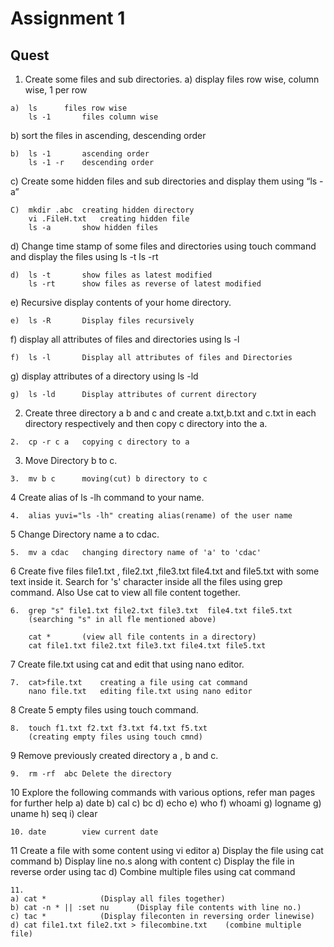 # Assignment 1

## Quest

1. Create some files and sub directories.
a) display files row wise, column wise, 1 per row
```
a) 	ls 		files row wise
	ls -1		files column wise
```
b) sort the files in ascending, descending order
```
b)	ls -1 		ascending order
	ls -1 -r	descending order
```
c) Create some hidden files and sub directories and display them using “ls -
a”

```
C) 	mkdir .abc	creating hidden directory
	vi .FileH.txt	creating hidden file
	ls -a		show hidden files
```
d) Change time stamp of some files and directories using touch command
and display the files using ls -t ls -rt
```
d)	ls -t		show files as latest modified
	ls -rt		show files as reverse of latest modified
```
e) Recursive display contents of your home directory.
```
e)	ls -R		Display files recursively
```
f) display all attributes of files and directories using ls -l
```
f)	ls -l		Display all attributes of files and Directories
```
g) display attributes of a directory using ls -ld
```
g)	ls -ld		Display attributes of current directory
```

2. Create three directory a b and c and create a.txt,b.txt and c.txt
in each directory respectively and then copy c directory into the a.
```
2. 	cp -r c a	copying c directory to a
```
3. Move Directory b to c.
```
3.	mv b c		moving(cut) b directory to c
```
4 Create alias of ls -lh command to your name.
```
4.	alias yuvi="ls -lh"	creating alias(rename) of the user name
```
5 Change Directory name a to cdac.
```
5. 	mv a cdac	changing directory name of 'a' to 'cdac'
```
6 Create five files file1.txt , file2.txt ,file3.txt file4.txt and
file5.txt with some text inside it. Search for &#39;s&#39; character
inside all the files using grep command.
Also Use cat to view all file content together.
```
6.	grep "s" file1.txt file2.txt file3.txt  file4.txt file5.txt
	(searching "s" in all fle mentioned above)
```
```		
	cat *		(view all file contents in a directory)
	cat file1.txt file2.txt file3.txt file4.txt file5.txt
```
7 Create file.txt using cat and edit that using nano editor.
```
7.	cat>file.txt 	creating a file using cat command
	nano file.txt	editing file.txt using nano editor
```
8 Create 5 empty files using touch command.
```
8.	touch f1.txt f2.txt f3.txt f4.txt f5.txt
	(creating empty files using touch cmnd)
```
9 Remove previously created directory a , b and c.
```
9.	rm -rf	abc	Delete the directory
```
10 Explore the following commands with various options, refer man pages for
further help a) date b) cal c) bc d) echo e) who f) whoami g) logname g) uname h)
seq i) clear
```
10.	date 		view current date
```
11 Create a file with some content using vi editor
a) Display the file using cat command
b) Display line no.s along with content
c) Display the file in reverse order using tac
d) Combine multiple files using cat command

```
11.	
a) cat *			(Display all files together)
b) cat -n * || :set nu		(Display file contents with line no.)
c) tac *			(Display fileconten in reversing order linewise)
d) cat file1.txt file2.txt > filecombine.txt	(combine multiple file)
```

